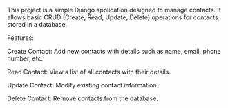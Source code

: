 
This project is a simple Django application designed to manage contacts. It allows basic CRUD (Create, Read, Update, Delete) operations for contacts stored in a database.

Features:

Create Contact: Add new contacts with details such as name, email, phone number, etc.

Read Contact: View a list of all contacts with their details.

Update Contact: Modify existing contact information.

Delete Contact: Remove contacts from the database.
